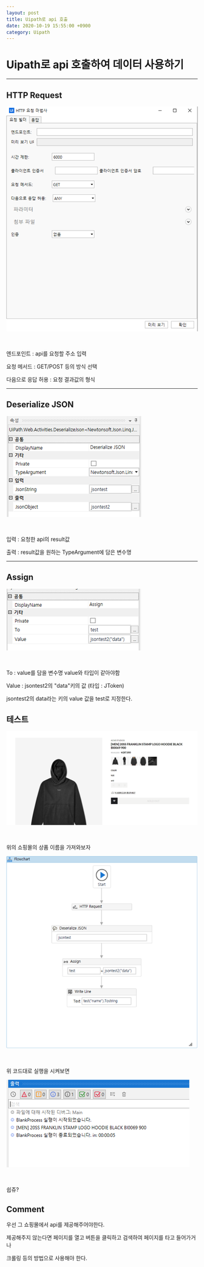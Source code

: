 ```yaml
---
layout: post
title: Uipath로 api 호출
date: 2020-10-19 15:55:00 +0900
category: Uipath
---
```


# Uipath로 api 호출하여 데이터 사용하기

---

## HTTP Request

![httprequest](/public/img/2020-10-19/1.PNG) 

<br>

엔드포인트 : api를 요청할 주소 입력

요청 메서드 : GET/POST 등의 방식 선택

다음으로 응답 허용 : 요청 결과값의 형식

---

## Deserialize JSON

![Deserialize](/public/img/2020-10-19/2.PNG) 

<br>

입력 :  요청한 api의 result값

출력 : result값을 원하는 TypeArgument에 담은 변수명

---

## Assign

![Assign](/public/img/2020-10-19/3.PNG) 

<br>

To : value를 담을 변수명 value와 타입이 같아야함

Value : jsontest2의 "data"키의 값 (타입 : JToken)

jsontest2의 data라는 키의 value 값을 test로 지정한다.


## 테스트

![TestPage](/public/img/2020-10-19/6.PNG)

<br>

위의 쇼핑몰의 상품 이름을 가져와보자

![TestUipath](/public/img/2020-10-19/4.PNG)

<br>

위 코드대로 실행을 시켜보면

![TestResult](/public/img/2020-10-19/5.PNG)

<br>

쉽쥬?

## Comment

우선 그 쇼핑몰에서 api를 제공해주어야한다.

제공해주지 않는다면 페이지를 열고 버튼을 클릭하고 검색하여 페이지를 타고 들어가거나

크롤링 등의 방법으로 사용해야 한다.